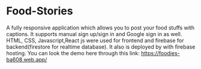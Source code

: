 # Food-Stories

A fully responsive application which allows you to post your food stuffs with captions. It supports manual sign up/sign in and Google sign in as well.
HTML, CSS, Javascript,React js were used for frontend and firebase for backend(firestore for realtime database).
It also is deployed by with firebase hosting.
You can look the demo here through this link:
https://foodies-ba608.web.app/
